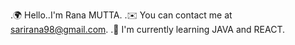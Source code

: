 .🌍  Hello..I'm Rana MUTTA.
.✉️  You can contact me at sarirana98@gmail.com.
.🧠  I'm currently learning JAVA and REACT.

<!---
ranamutta/ranamutta is a ✨ special ✨ repository because its `README.md` (this file) appears on your GitHub profile.
You can click the Preview link to take a look at your changes.
--->
